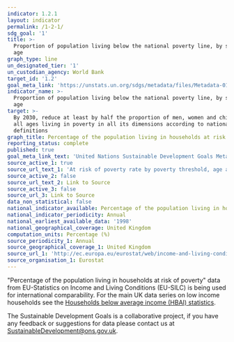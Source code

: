 ```yaml
---
indicator: 1.2.1
layout: indicator
permalink: /1-2-1/
sdg_goal: '1'
title: >-
  Proportion of population living below the national poverty line, by sex and
  age
graph_type: line
un_designated_tier: '1'
un_custodian_agency: World Bank
target_id: '1.2'
goal_meta_link: 'https://unstats.un.org/sdgs/metadata/files/Metadata-01-02-01.pdf'
indicator_name: >-
  Proportion of population living below the national poverty line, by sex and
  age
target: >-
  By 2030, reduce at least by half the proportion of men, women and children of
  all ages living in poverty in all its dimensions according to national
  definitions
graph_title: Percentage of the population living in households at risk of poverty
reporting_status: complete
published: true
goal_meta_link_text: 'United Nations Sustainable Development Goals Metadata: 1.2.1'
source_active_1: true
source_url_text_1: 'At risk of poverty rate by poverty threshold, age and sex survey'
source_active_2: false
source_url_text_2: Link to Source
source_active_3: false
source_url_3: Link to Source
data_non_statistical: false
national_indicator_available: Percentage of the population living in households at risk of poverty
national_indicator_periodicity: Annual
national_earliest_available_data: '1998'
national_geographical_coverage: United Kingdom
computation_units: Percentage (%)
source_periodicity_1: Annual
source_geographical_coverage_1: United Kingdom
source_url_1: 'http://ec.europa.eu/eurostat/web/income-and-living-conditions/data/database '
source_organisation_1: Eurostat
---
```

"Percentage of the population living in households at risk of poverty" data from EU-Statistics on Income and Living Conditions (EU-SILC) is being used for international comparability. For the main UK data series on low income households see the [Households below average income (HBAI) statistics](https://www.gov.uk/government/collections/households-below-average-income-hbai--2).

The Sustainable Development Goals is a collaborative project, if you have any feedback or suggestions for data please contact us at <SustainableDevelopment@ons.gov.uk>.

